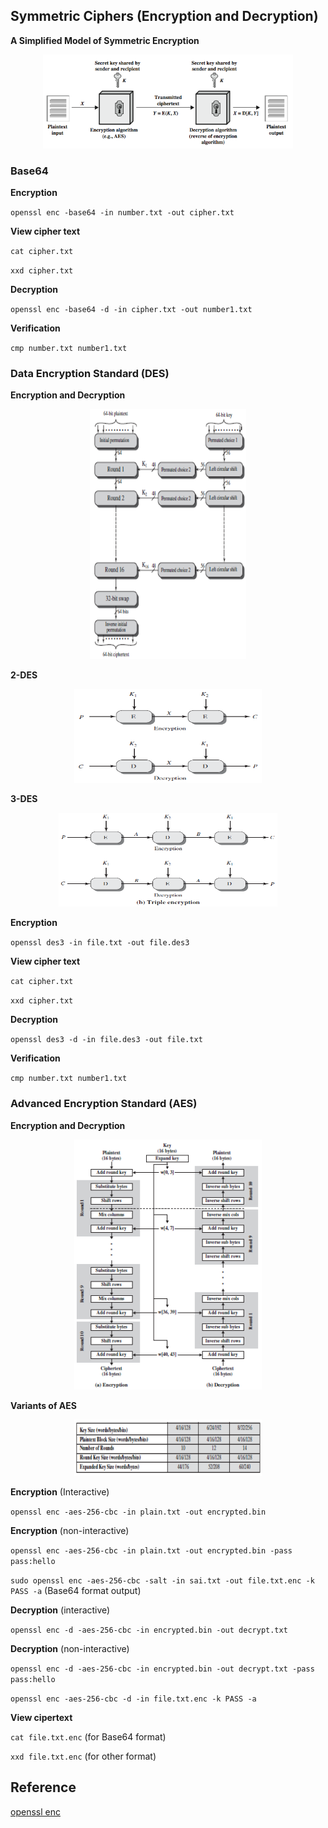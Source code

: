 ## Symmetric Ciphers (Encryption and Decryption)

**A Simplified Model of Symmetric Encryption**        

<p align=center>
<img src="Figures/Fig2.png" width="400" height="150" />
</p>

### Base64

**Encryption**

``openssl enc -base64 -in number.txt -out cipher.txt``

**View cipher text**

``cat cipher.txt``

``xxd cipher.txt``

**Decryption**

``openssl enc -base64 -d -in cipher.txt -out number1.txt``

**Verification**

``cmp number.txt number1.txt``

### Data Encryption Standard (DES)

**Encryption and Decryption**

<p align=center>
<img src="Figures/DES-1.png" width="250" height="400" />
</p>

**2-DES**

<p align=center>
<img src="Figures/DES-2.png" width="300" height="150" />
</p>

**3-DES**

<p align=center>
<img src="Figures/DES-3.png" width="350" height="150" />
</p>

**Encryption**

``openssl des3 -in file.txt -out file.des3``

**View cipher text**

``cat cipher.txt``

``xxd cipher.txt``

**Decryption**

``openssl des3 -d -in file.des3 -out file.txt``

**Verification**

``cmp number.txt number1.txt``

### Advanced Encryption Standard (AES)

**Encryption and Decryption**

<p align=center>
<img src="Figures/AES-3.png" width="300" height="400" />
</p>

**Variants of AES**

<p align=center>
<img src="Figures/AES-2.png" width="300" height="90" />
</p>

**Encryption** (Interactive)

``openssl enc -aes-256-cbc -in plain.txt -out encrypted.bin``

**Encryption** (non-interactive)

``openssl enc -aes-256-cbc -in plain.txt -out encrypted.bin -pass pass:hello``

``sudo openssl enc -aes-256-cbc -salt -in sai.txt -out file.txt.enc -k PASS -a`` (Base64 format output)

**Decryption** (interactive)

``openssl enc -d -aes-256-cbc -in encrypted.bin -out decrypt.txt``

**Decryption** (non-interactive)

``openssl enc -d -aes-256-cbc -in encrypted.bin -out decrypt.txt -pass pass:hello``

``openssl enc -aes-256-cbc -d -in file.txt.enc -k PASS -a``

**View cipertext**

``cat file.txt.enc`` (for Base64 format)

``xxd file.txt.enc`` (for other format)

## Reference

[openssl enc](https://www.openssl.org/docs/manmaster/man1/enc.html)

